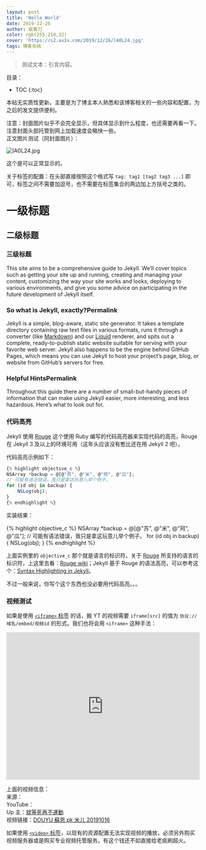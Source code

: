 ```yaml
---
layout: post
title: 'Hello World'
date: 2019-12-26
author: 痰黄刀
color: rgb(255,210,32)
cover: 'https://s2.ax1x.com/2019/12/26/lA0L24.jpg'
tags: 博客系统
---
```


> 测试文本：引言内容。

目录：

* TOC
{:toc}

本帖无实质性更新。主要是为了博主本人熟悉和该博客相关的一些内容和配置，为之后的发文提供便利。

注意：封面图片似乎不会完全显示，但具体显示到什么程度，也还需要再看一下。<br/>注意封面头部托管到网上加载速度会略快一些。<br/>正文图片测试（同封面图片）：

![lA0L24.jpg](https://s2.ax1x.com/2019/12/26/lA0L24.jpg)

这个是可以正常显示的。

关于标签的配置：在头部直接按照这个格式写 `tag: tag1 [tag2 tag3 ...]` 即可，标签之间不需要加逗号，也不需要在标签集合的两边加上方括号之类的。

# 一级标题

## 二级标题

### 三级标题

This site aims to be a comprehensive guide to Jekyll. We’ll cover topics such as getting your site up and running, creating and managing your content, customizing the way your site works and looks, deploying to various environments, and give you some advice on participating in the future development of Jekyll itself.

### So what is Jekyll, exactly?Permalink

Jekyll is a simple, blog-aware, static site generator. It takes a template directory containing raw text files in various formats, runs it through a converter (like [Markdown](https://daringfireball.net/projects/markdown/)) and our [Liquid](https://github.com/Shopify/liquid/wiki) renderer, and spits out a complete, ready-to-publish static website suitable for serving with your favorite web server. Jekyll also happens to be the engine behind GitHub Pages, which means you can use Jekyll to host your project’s page, blog, or website from GitHub’s servers for free.

### Helpful HintsPermalink

Throughout this guide there are a number of small-but-handy pieces of information that can make using Jekyll easier, more interesting, and less hazardous. Here’s what to look out for.

### 代码高亮

Jekyll 使用 [Rouge](http://rouge.jneen.net) 这个使用 Ruby 编写的代码高亮器来实现代码的高亮，Rouge 在 Jekyll 3 及以上的环境可用（这年头应该没有憨比还在用 Jekyll 2 吧）。

代码高亮示例如下：

```javascript
{% highlight objective_c %}
NSArray *backup = @[@"苏", @"米", @"珂", @"瓜"];
// 可能有语法错误，我只是拿这玩意儿举个例子。
for (id obj in backup) {
    NSLog(obj);
}
{% endhighlight %}
```

实装结果：

{% highlight objective_c %}
NSArray *backup = @[@"苏", @"米", @"珂", @"瓜"];
// 可能有语法错误，我只是拿这玩意儿举个例子。
for (id obj in backup) {
    NSLog(obj);
}
{% endhighlight %}

上面实例里的 `objective_c` 那个就是语言的标识符。关于 [Rouge](http://rouge.jneen.net) 所支持的语言的标识符，上这里去看：[Rouge wiki](https://github.com/rouge-ruby/rouge/wiki/List-of-supported-languages-and-lexers)；Jekyll 基于 Rouge 的语法高亮，可以参考这个：[Syntax Highlighting in Jekyll](http://sangsoonam.github.io/2019/01/20/syntax-highlighting-in-jekyll.html)。

不过一般来说，你写个这个东西也没必要用代码高亮。。。

### 视频测试

如果是使用 [`<iframe>` 标签](https://developer.mozilla.org/en-US/docs/Web/HTML/Element/iframe) 的话，搬 YT 的视频需要 `iframe[src]` 的值为 `协议://域名/embed/视频id` 的形式。我们也将会用 `<iframe>` 这种手法：

<iframe type="text/html" width="100%" height="385" src="https://www.youtube.com/embed/VHRDPSOAC0A" frameborder="0"></iframe>

上面的视频信息：<br/>来源：<br/>YouTube：<br/>Up 主：[就等死再不運動](https://www.youtube.com/user/jkg8954200)<br/>视频链接：[DOUYU 蘇恩 pk 米儿 20191016](https://www.youtube.com/watch?v=VHRDPSOAC0A)

如果使用 [`<video>` 标签](https://developer.mozilla.org/en-US/docs/Web/HTML/Element/video)，以现有的资源配置无法实现视频的播放，必须另外购买视频服务器或是购买专业视频托管服务。有这个钱还不如直接给老痰刷超火。